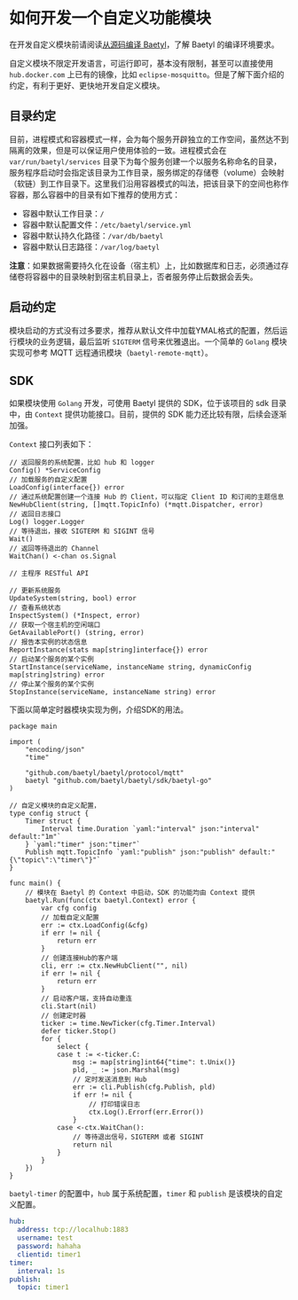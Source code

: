 # 如何开发一个自定义功能模块

在开发自定义模块前请阅读[从源码编译 Baetyl](../install/Build-from-Source.md)，了解 Baetyl 的编译环境要求。

自定义模块不限定开发语言，可运行即可，基本没有限制，甚至可以直接使用 `hub.docker.com` 上已有的镜像，比如 `eclipse-mosquitto`。但是了解下面介绍的约定，有利于更好、更快地开发自定义模块。

## 目录约定

目前，进程模式和容器模式一样，会为每个服务开辟独立的工作空间，虽然达不到隔离的效果，但是可以保证用户使用体验的一致。进程模式会在 `var/run/baetyl/services` 目录下为每个服务创建一个以服务名称命名的目录，服务程序启动时会指定该目录为工作目录，服务绑定的存储卷（volume）会映射（软链）到工作目录下。这里我们沿用容器模式的叫法，把该目录下的空间也称作容器，那么容器中的目录有如下推荐的使用方式：

- 容器中默认工作目录：`/`
- 容器中默认配置文件：`/etc/baetyl/service.yml`
- 容器中默认持久化路径：`/var/db/baetyl`
- 容器中默认日志路径：`/var/log/baetyl`

**注意**：如果数据需要持久化在设备（宿主机）上，比如数据库和日志，必须通过存储卷将容器中的目录映射到宿主机目录上，否者服务停止后数据会丢失。

## 启动约定

模块启动的方式没有过多要求，推荐从默认文件中加载YMAL格式的配置，然后运行模块的业务逻辑，最后监听 `SIGTERM` 信号来优雅退出。一个简单的 `Golang` 模块实现可参考 MQTT 远程通讯模块（`baetyl-remote-mqtt`）。

## SDK

如果模块使用 `Golang` 开发，可使用 Baetyl 提供的 SDK，位于该项目的 sdk 目录中，由 `Context` 提供功能接口。目前，提供的 SDK 能力还比较有限，后续会逐渐加强。

`Context` 接口列表如下：

```golang
// 返回服务的系统配置，比如 hub 和 logger
Config() *ServiceConfig
// 加载服务的自定义配置
LoadConfig(interface{}) error
// 通过系统配置创建一个连接 Hub 的 Client，可以指定 Client ID 和订阅的主题信息
NewHubClient(string, []mqtt.TopicInfo) (*mqtt.Dispatcher, error)
// 返回日志接口
Log() logger.Logger
// 等待退出，接收 SIGTERM 和 SIGINT 信号
Wait()
// 返回等待退出的 Channel
WaitChan() <-chan os.Signal

// 主程序 RESTful API

// 更新系统服务
UpdateSystem(string, bool) error
// 查看系统状态
InspectSystem() (*Inspect, error)
// 获取一个宿主机的空闲端口
GetAvailablePort() (string, error)
// 报告本实例的状态信息
ReportInstance(stats map[string]interface{}) error
// 启动某个服务的某个实例
StartInstance(serviceName, instanceName string, dynamicConfig map[string]string) error
// 停止某个服务的某个实例
StopInstance(serviceName, instanceName string) error
```

下面以简单定时器模块实现为例，介绍SDK的用法。

```golang
package main

import (
	"encoding/json"
	"time"

	"github.com/baetyl/baetyl/protocol/mqtt"
	baetyl "github.com/baetyl/baetyl/sdk/baetyl-go"
)

// 自定义模块的自定义配置，
type config struct {
	Timer struct {
		Interval time.Duration `yaml:"interval" json:"interval" default:"1m"`
	} `yaml:"timer" json:"timer"`
	Publish mqtt.TopicInfo `yaml:"publish" json:"publish" default:"{\"topic\":\"timer\"}"`
}

func main() {
	// 模块在 Baetyl 的 Context 中启动，SDK 的功能均由 Context 提供
	baetyl.Run(func(ctx baetyl.Context) error {
		var cfg config
		// 加载自定义配置
		err := ctx.LoadConfig(&cfg)
		if err != nil {
			return err
		}
		// 创建连接Hub的客户端
		cli, err := ctx.NewHubClient("", nil)
		if err != nil {
			return err
		}
		// 启动客户端，支持自动重连
		cli.Start(nil)
		// 创建定时器
		ticker := time.NewTicker(cfg.Timer.Interval)
		defer ticker.Stop()
		for {
			select {
			case t := <-ticker.C:
				msg := map[string]int64{"time": t.Unix()}
				pld, _ := json.Marshal(msg)
				// 定时发送消息到 Hub
				err := cli.Publish(cfg.Publish, pld)
				if err != nil {
					// 打印错误日志
					ctx.Log().Errorf(err.Error())
				}
			case <-ctx.WaitChan():
				// 等待退出信号，SIGTERM 或者 SIGINT
				return nil
			}
		}
	})
}
```

`baetyl-timer` 的配置中，`hub` 属于系统配置，`timer` 和 `publish` 是该模块的自定义配置。

```yaml
hub:
  address: tcp://localhub:1883
  username: test
  password: hahaha
  clientid: timer1
timer:
  interval: 1s
publish:
  topic: timer1
```
